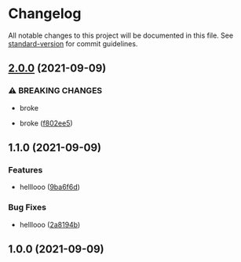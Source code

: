# Changelog

All notable changes to this project will be documented in this file. See [standard-version](https://github.com/conventional-changelog/standard-version) for commit guidelines.

## [2.0.0](https://github.com/akash-1729/sf-backend/compare/v1.1.0...v2.0.0) (2021-09-09)


### ⚠ BREAKING CHANGES

* broke

* broke ([f802ee5](https://github.com/akash-1729/sf-backend/commits/f802ee5ec941865014cb015741e228dcfc670664))

## 1.1.0 (2021-09-09)


### Features

* helllooo ([9ba6f6d](https://github.com/akash-1729/sf-backend/commits/9ba6f6d7592f5cc352db200a6f480bfa93dca764))


### Bug Fixes

* helllooo ([2a8194b](https://github.com/akash-1729/sf-backend/commits/2a8194b190e03b8cc8dc35693ff7d5d26516ace1))

## 1.0.0 (2021-09-09)
